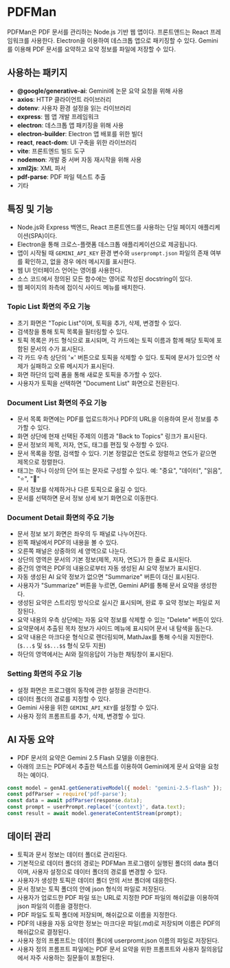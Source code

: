 # PDFMan

PDFMan은 PDF 문서를 관리하는 Node.js 기반 웹 앱이다.
프론트앤드는 React 프레임워크를 사용한다.
Electron을 이용하여 데스크톱 앱으로 패키징할 수 있다.
Gemini를 이용해 PDF 문서를 요약하고 요약 정보를 파일에 저장할 수 있다.

## 사용하는 패키지

* **@google/generative-ai**: Gemini에 논문 요약 요청을 위해 사용
* **axios**: HTTP 클라이언트 라이브러리
* **dotenv**: 사용자 환경 설정을 읽는 라이브러리
* **express**: 웹 앱 개발 프레임워크
* **electron**: 데스크톱 앱 패키징을 위해 사용
* **electron-builder**: Electron 앱 배포를 위한 빌더
* **react**, **react-dom**: UI 구축을 위한 라이브러리
* **vite**: 프론트엔드 빌드 도구
* **nodemon**: 개발 중 서버 자동 재시작을 위해 사용
* **xml2js**: XML 파서
* **pdf-parse**: PDF 파일 텍스트 추출
* 기타

## 특징 및 기능

* Node.js와 Express 백엔드, React 프론트엔드를 사용하는 단일 페이지 애플리케이션(SPA)이다.
* Electron을 통해 크로스-플랫폼 데스크톱 애플리케이션으로 제공됩니다.
* 앱이 시작될 때 `GEMINI_API_KEY` 환경 변수와 `userprompt.json` 파일의 존재 여부를 확인하고, 없을 경우 에러 메시지를 표시한다.
* 웹 UI 인터페이스 언어는 영어를 사용한다.
* 소스 코드에서 정의된 모든 함수에는 영어로 작성된 docstring이 있다.
* 웹 페이지의 좌측에 접이식 사이드 메뉴를 배치한다.

### Topic List 화면의 주요 기능

* 초기 화면은 "Topic List"이며, 토픽을 추가, 삭제, 변경할 수 있다.
* 검색창을 통해 토픽 목록을 필터링할 수 있다.
* 토픽 목록은 카드 형식으로 표시되며, 각 카드에는 토픽 이름과 함께 해당 토픽에 포함된 문서의 수가 표시된다.
* 각 카드 우측 상단의 '×' 버튼으로 토픽을 삭제할 수 있다. 토픽에 문서가 있으면 삭제가 실패하고 오류 메시지가 표시된다.
* 화면 하단의 입력 폼을 통해 새로운 토픽을 추가할 수 있다.
* 사용자가 토픽을 선택하면 "Document List" 화면으로 전환된다.

### Document List 화면의 주요 기능

* 문서 목록 화면에는 PDF를 업로드하거나 PDF의 URL을 이용하여 문서 정보를 추가할 수 있다.
* 화면 상단에 현재 선택된 주제의 이름과 "Back to Topics" 링크가 표시된다.
* 문서 정보의 제목, 저자, 연도, 태그를 편집 및 수정할 수 있다.
* 문서 목록을 정렬, 검색할 수 있다. 기본 정렬값은 연도로 정렬하고 연도가 같으면 제목으로 정렬한다.
* 태그는 하나 이상의 단어 또는 문자로 구성할 수 있다. 예: "중요", "데이터", "읽음", "⭐", "📌"
* 문서 정보를 삭제하거나 다른 토픽으로 옮길 수 있다.
* 문서를 선택하면 문서 정보 상세 보기 화면으로 이동한다.

### Document Detail 화면의 주요 기능

* 문서 정보 보기 화면은 좌우의 두 패널로 나누어진다.
* 왼쪽 패널에서 PDF의 내용을 볼 수 있다.
* 오른쪽 패널은 상중하의 세 영역으로 나눈다.
* 상단의 영역은 문서의 기본 정보(제목, 저자, 연도)가 한 줄로 표시된다.
* 중간의 영역은 PDF의 내용으로부터 자동 생성된 AI 요약 정보가 표시된다.
* 자동 생성된 AI 요약 정보가 없으면 "Summarize" 버튼이 대신 표시된다.
* 사용자가 "Summarize" 버튼을 누르면, Gemini API를 통해 문서 요약을 생성한다.
* 생성된 요약은 스트리밍 방식으로 실시간 표시되며, 완료 후 요약 정보는 파일로 저장된다.
* 요약 내용의 우측 상단에는 자동 요약 정보를 삭제할 수 있는 "Delete" 버튼이 있다.
* 요약문에서 추출된 목차 정보가 사이드 메뉴에 표시되어 문서 내 탐색을 돕는다.
* 요약 내용은 마크다운 형식으로 렌더링되며, MathJax를 통해 수식을 지원한다. (`$...$` 및 `$$...$$` 형식 모두 지원)
* 하단의 영역에서는 AI와 질의응답이 가능한 채팅창이 표시된다.

### Setting 화면의 주요 기능

* 설정 화면은 프로그램의 동작에 관한 설정을 관리한다.
* 데이터 폴더의 경로를 지정할 수 있다.
* Gemini 사용을 위한 `GEMINI_API_KEY`를 설정할 수 있다.
* 사용자 정의 프롬프트를 추가, 삭제, 변경할 수 있다.

## AI 자동 요약

* PDF 문서의 요약은 Gemini 2.5 Flash 모델을 이용한다.
* 아래의 코드는 PDF에서 추출한 텍스트를 이용하여 Gemini에게 문서 요약을 요청하는 예이다.

```javascript
const model = genAI.getGenerativeModel({ model: "gemini-2.5-flash" });
const pdfParser = require('pdf-parse');
const data = await pdfParser(response.data);
const prompt = userPrompt.replace('{context}', data.text);
const result = await model.generateContentStream(prompt);
```

## 데이터 관리

* 토픽과 문서 정보는 데이터 폴더로 관리된다.
* 기본적으로 데이터 폴더의 경로는 PDFMan 프로그램이 실행된 폴더의 data 폴더이며, 사용자 설정으로 데이터 폴더의 경로를 변경할 수 있다.
* 사용자가 생성한 토픽은 데이터 폴더 안의 서브 폴더에 대응한다.
* 문서 정보는 토픽 폴더의 안에 json 형식의 파일로 저장된다.
* 사용자가 업로드한 PDF 파일 또는 URL로 지정한 PDF 파일의 해쉬값을 이용하여 json 파일의 이름을 결정한다.
* PDF 파일도 토픽 폴더에 저장되며, 해쉬값으로 이름을 지정한다.
* PDF의 내용을 자동 요약한 정보는 마크다운 파일(.md)로 저장되며 이름은 PDF의 해쉬값으로 결정된다.
* 사용자 정의 프롬프트는 데이터 폴더에 userpromt.json 이름의 파일로 저장된다.
* 사용자 정의 프롬프트 파일에는 PDF 문서 요약을 위한 프롬프트와 사용자 질의응답에서 자주 사용하는 질문들이 포함된다.
